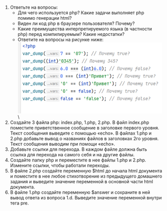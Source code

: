 1.	Ответьте на вопросы:
      +	Для чего используется php? Какие задачи выполняет php помимо генерации html?
      +	Виден ли код php в браузере пользователя? Почему?
      +	Какие преимущества интерпретируемого языка (в частности php) перед компилируемым? Какие недостатки?
      +	Ответите на вопросы на рисунке ниже: \
![img.png](img.png) \
2.	Создайте 3 файла php: index.php, 1.php, 2.php. В файл index.php поместите приветственное сообщение в заголовке первого уровня. Текст сообщения выведите с помощью «echo». В файлах 1.php и 2.php добавьте вывод о названиях файлов в заголовках 2го уровня. Текст сообщения выводим при помощи «echo».
3.	Добавьте ссылки для перехода. В каждом файле должна быть ссылка для перехода на самого себя и на другие файлы.
4.	Создайте папку php и переместите в нее файлы 1.php и 2.php. Измените ссылки, чтобы работали переходы.
5.	В файле 2.php создайте переменную $html до начала html документа и поместите в нее любое стихотворение из предыдущего домашнего задания и выведите значение переменной в основной части html документа.
6.	В файле 1.php создайте переменную $answer и сохраните в ней вывод ответа из вопроса 1.d. Выведите значение переменной внутри тега pre.



